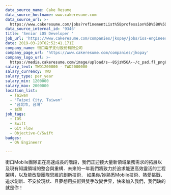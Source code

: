 ```yaml
---
data_source_name: Cake Resume
data_source_hostname: www.cakeresume.com
data_source_url: >-
  https://www.cakeresume.com/jobs?refinementList%5Bprofession%5D%5B0%5D=engineering_qa-engineer&refinementList%5Bsalary_currency%5D=TWD&range%5Bsalary_range%5D%5Bmin%5D=800096
data_source_internal_id: '9346'
title: 'Senior iOS Developer '
job_url: 'https://www.cakeresume.com/companies/jkopay/jobs/ios-engineer-5a4b22'
date: 2019-03-20T02:52:41.171Z
company_name: 街口電子支付股份有限公司
company_page_url: 'https://www.cakeresume.com/companies/jkopay'
company_logo_url: >-
  https://media.cakeresume.com/image/upload/s--8SjzW5OA--/c_pad,fl_png8,h_200,w_200/v1627550721/oekx7czyjznjimizhtuc.png
salary_text: TWD1200000 - TWD2000000
salary_currency: TWD
salary_type: per_year
salary_min: 1200000
salary_max: 2000000
location_list:
  - Taiwan
  - 'Taipei City, Taiwan'
  - '台北市, 台灣'
  - 台灣
job_tags:
  - IOS
  - Swift
  - Git Flow
  - Objective-C/Swift
badges:
  - QA Engineerr

---
```


街口Mobile團隊正在高速成長的階段，我們正迎接大量新領域業務需求的拓展以及現有知識領域的整合與重構．未來的一年我們將致力於追求能更高效靈活的工程架構，以及能改變團隊思維的創新技術． 如果你/妳熟悉Mobile技術、熱愛挑戰、追求創新、不安於現狀、且夢想用技術與雙手改變世界，快來加入我們，我們缺的就是你！